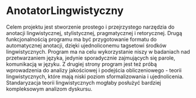 # AnotatorLingwistyczny
Celem projektu jest stworzenie prostego i przejrzystego narzędzia do anotacji lingwistycznej, stylistycznej, pragmatycznej i retorycznej. Drugą funkcjonalnością programu ma być przygotowanie formatu do automatycznej anotacji, dzięki ujednoliconemu tagsetowi środków lingwistycznych. Program ma na celu wykorzystanie niszy w badaniach nad przetwarzaniem języka, jedynie sporadycznie zajmujących się parole, komunikacją w języku. Z drugiej strony program jest też próbą wprowadzenia do analizy jakościowej i podejścia obliczeniowego - teorii lingwistycznych, które mają niski poziom sformalizowania i ujednolicenia. Standaryzacja teorii lingwistycznych mogłaby posłużyć bardziej kompleksowym analizom dyskursu.
